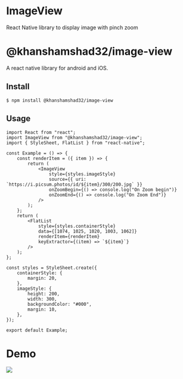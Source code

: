 # ImageView

React Native library to display image with pinch zoom

# @khanshamshad32/image-view

A react native library for android and iOS.

## Install

`$ npm install @khanshamshad32/image-view`

## Usage

    import React from "react";
    import ImageView from "@khanshamshad32/image-view";
    import { StyleSheet, FlatList } from "react-native";

    const Example = () => {
        const renderItem = ({ item }) => {
            return (
                <ImageView
                    style={styles.imageStyle}
                    source={{ uri: `https://i.picsum.photos/id/${item}/300/200.jpg` }}
                    onZoomBegin={() => console.log("On Zoom begin")}
                    onZoomEnd={() => console.log("On Zoom End")}
                />
            );
        };
        return (
            <FlatList
                style={styles.containerStyle}
                data={[1074, 1025, 1020, 1003, 1062]}
                renderItem={renderItem}
                keyExtractor={(item) => `${item}`}
            />
        );
    };

    const styles = StyleSheet.create({
        containerStyle: {
            margin: 20,
        },
        imageStyle: {
            height: 200,
            width: 300,
            backgroundColor: "#000",
            margin: 10,
        },
    });

    export default Example;

# Demo

![](demo.gif)
